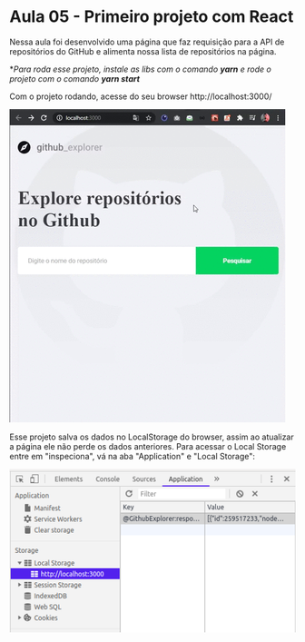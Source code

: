 # Aula 05 - Primeiro projeto com React

Nessa aula foi desenvolvido uma página que faz requisição para a API de repositórios do GitHub e alimenta nossa lista de repositórios na página.

**Para roda esse projeto, instale as libs com o comando **yarn** e rode o projeto com o comando **yarn start***

Com o projeto rodando, acesse do seu browser http://localhost:3000/

![Imagem](https://github.com/willbp/Bootcamp-GoStack11-rocketseat/blob/master/Nivel03/05primeiro-projeto-react/images/browser_aula05.gif?raw=true)

Esse projeto salva os dados no LocalStorage do browser, assim ao atualizar a página ele não perde os dados anteriores. Para acessar o Local Storage entre em "inspeciona", vá na aba "Application" e "Local Storage":

![Imagem](https://github.com/willbp/Bootcamp-GoStack11-rocketseat/blob/master/Nivel03/05primeiro-projeto-react/images/LocalStorage.png?raw=true)

